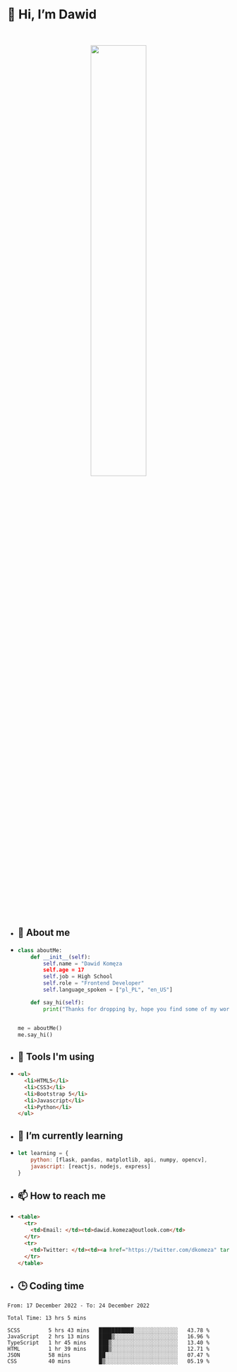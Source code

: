 <h1>👋 Hi, I’m Dawid</h1>
<p align="center">
   <br>
   <br>
   <img src="https://user-images.githubusercontent.com/106035813/169717090-b330e670-ddca-48c9-8b2d-2290dfb78111.png" width="50%">
   <br>
   <br>
</p>



- <h2>💁 About me</h2>
- ```Python
  class aboutMe:
      def __init__(self):
          self.name = "Dawid Komęza
          self.age = 17
          self.job = High School
          self.role = "Frontend Developer"
          self.language_spoken = ["pl_PL", "en_US"]

      def say_hi(self):
          print("Thanks for dropping by, hope you find some of my work interesting.")


  me = aboutMe()
  me.say_hi()
  ```
  
- <h2>🔨 Tools I'm using</h2>
- ```html
  <ul>
    <li>HTML5</li>
    <li>CSS3</li>
    <li>Bootstrap 5</li>
    <li>Javascript</li>
    <li>Python</li>
  </ul>
  
- <h2>🌱 I’m currently learning</h2>
- ```javascript
  let learning = {
      python: [flask, pandas, matplotlib, api, numpy, opencv],
      javascript: [reactjs, nodejs, express]
  }
  ```
  
- <h2>📫 How to reach me</h2>
- ```html
  <table>
    <tr>
      <td>Email: </td><td>dawid.komeza@outlook.com</td>
    </tr>
    <tr>
      <td>Twitter: </td><td><a href="https://twitter.com/dkomeza" target="_blank">@dkomeza</a></td>
    </tr>
  </table>
  
- <h2>🕒 Coding time</h2>
<!--START_SECTION:waka-->

```text
From: 17 December 2022 - To: 24 December 2022

Total Time: 13 hrs 5 mins

SCSS         5 hrs 43 mins   ███████████░░░░░░░░░░░░░░   43.78 %
JavaScript   2 hrs 13 mins   ████▒░░░░░░░░░░░░░░░░░░░░   16.96 %
TypeScript   1 hr 45 mins    ███▒░░░░░░░░░░░░░░░░░░░░░   13.40 %
HTML         1 hr 39 mins    ███▒░░░░░░░░░░░░░░░░░░░░░   12.71 %
JSON         58 mins         ██░░░░░░░░░░░░░░░░░░░░░░░   07.47 %
CSS          40 mins         █▒░░░░░░░░░░░░░░░░░░░░░░░   05.19 %
```

<!--END_SECTION:waka-->

